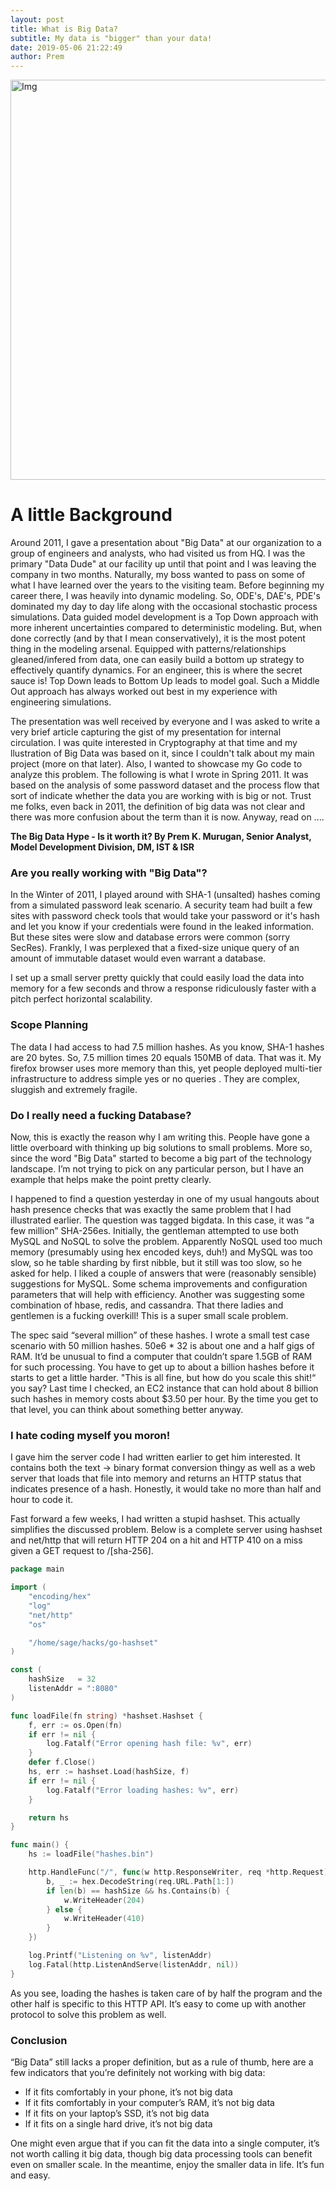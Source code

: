 ```yaml
---
layout: post
title: What is Big Data?
subtitle: My data is "bigger" than your data!
date: 2019-05-06 21:22:49
author: Prem
---
```


<div class="block">
          <left><img src="{{ site.baseurl }}/img/bd2.png" alt="Img" style="width:640px;"/></left>
          </div>
          
# A little Background

Around 2011, I gave a presentation about "Big Data" at our organization to a group of engineers and analysts, who had visited us from HQ. I was the primary "Data Dude" at our facility up until that point and I was leaving the company in two months. Naturally, my boss wanted to pass on some of what I have learned over the years to the visiting team. Before beginning my career there, I was heavily into dynamic modeling. So, ODE's, DAE's, PDE's dominated my day to day life along with the occasional stochastic process simulations. Data guided model development is a Top Down approach with more inherent uncertainties compared to deterministic modeling. But, when done correctly (and by that I mean conservatively), it is the most potent thing in the modeling arsenal. Equipped with patterns/relationships gleaned/infered from data, one can easily build a bottom up strategy to effectively quantify dynamics. For an engineer, this is where the secret sauce is! Top Down leads to Bottom Up leads to model goal. Such a Middle Out approach has always worked out best in my experience with engineering simulations. 

The presentation was well received by everyone and I was asked to write a very brief article capturing the gist of my presentation for internal circulation. I was quite interested in Cryptography at that time and my llustration of Big Data was based on it, since I couldn't talk about my main project (more on that later). Also, I wanted to showcase my Go code to analyze this problem. The following is what I wrote in Spring 2011. It was based on the analysis of some password dataset and the process flow that sort of indicate whether the data you are working with is big or not. Trust me folks, even back in 2011, the definition of big data was not clear and there was more confusion about the term than it is now. Anyway, read on ....

**The Big Data Hype - Is it worth it? By Prem K. Murugan, Senior Analyst, Model Development Division, DM, IST & ISR**

### Are you really working with "Big Data"?

In the Winter of 2011, I played around with SHA-1 (unsalted) hashes coming from a simulated password leak scenario. A security team had built a few sites with password check tools that would take your password or it's hash and let you know if your credentials were found in the leaked information. But these sites were slow and database errors were common (sorry SecRes). Frankly, I was perplexed that a fixed-size unique query of an amount of immutable dataset would even warrant a database.

I set up a small server pretty quickly that could easily load the data into memory for a few seconds and throw a response ridiculously faster with a pitch perfect horizontal scalability.

### Scope Planning

The data I had access to had 7.5 million hashes. As you know, SHA-1 hashes are 20 bytes. So, 7.5 million times 20 equals 150MB of data. That was it. My firefox browser uses more memory than this, yet people deployed multi-tier infrastructure to address simple yes or no queries . They are complex, sluggish and extremely fragile.

### Do I really need a fucking Database?

Now, this is exactly the reason why I am writing this. People have gone a little overboard with thinking up big solutions to small problems. More so, since the word "Big Data" started to become a big part of the technology landscape. I’m not trying to pick on any particular person, but I have an example that helps make the point pretty clearly.

I happened to find a question yesterday in one of my usual hangouts about hash presence checks that was exactly the same problem that I had illustrated earlier. The question was tagged bigdata. In this case, it was “a few million” SHA-256es. Initially, the gentleman attempted to use both MySQL and NoSQL to solve the problem. Apparently NoSQL used too much memory (presumably using hex encoded keys, duh!) and MySQL was too slow, so he table sharding by first nibble, but it still was too slow, so he asked for help. I liked a couple of answers that were (reasonably sensible) suggestions for MySQL. Some schema improvements and configuration parameters that will help with efficiency. Another was suggesting some combination of hbase, redis, and cassandra. That there ladies and gentlemen is a fucking overkill! This is a super small scale problem.

The spec said “several million” of these hashes. I wrote a small test case scenario with 50 million hashes. 50e6 * 32 is about one and a half gigs of RAM. It’d be unusual to find a computer that couldn’t spare 1.5GB of RAM for such processing. You have to get up to about a billion hashes before it starts to get a little harder. "This is all fine, but how do you scale this shit!“ you say? Last time I checked, an EC2 instance that can hold about 8 billion such hashes in memory costs about $3.50 per hour. By the time you get to that level, you can think about something better anyway.

### I hate coding myself you moron!

I gave him the server code I had written earlier to get him interested. It contains both the text -> binary format conversion thingy as well as a web server that loads that file into memory and returns an HTTP status that indicates presence of a hash. Honestly, it would take no more than half and hour to code it.

Fast forward a few weeks, I had written a stupid hashset. This actually simplifies the discussed problem. Below is a complete server using hashset and net/http that will return HTTP 204 on a hit and HTTP 410 on a miss given a GET request to /[sha-256].

```go
package main

import (
	"encoding/hex"
	"log"
	"net/http"
	"os"

	"/home/sage/hacks/go-hashset"
)

const (
	hashSize   = 32
	listenAddr = ":8080"
)

func loadFile(fn string) *hashset.Hashset {
	f, err := os.Open(fn)
	if err != nil {
		log.Fatalf("Error opening hash file: %v", err)
	}
	defer f.Close()
	hs, err := hashset.Load(hashSize, f)
	if err != nil {
		log.Fatalf("Error loading hashes: %v", err)
	}

	return hs
}

func main() {
	hs := loadFile("hashes.bin")

	http.HandleFunc("/", func(w http.ResponseWriter, req *http.Request) {
		b, _ := hex.DecodeString(req.URL.Path[1:])
		if len(b) == hashSize && hs.Contains(b) {
			w.WriteHeader(204)
		} else {
			w.WriteHeader(410)
		}
	})

	log.Printf("Listening on %v", listenAddr)
	log.Fatal(http.ListenAndServe(listenAddr, nil))
}
```
As you see, loading the hashes is taken care of by half the program and the other half is specific to this HTTP API. It’s easy to come up with another protocol to solve this problem as well.

### Conclusion

“Big Data” still lacks a proper definition, but as a rule of thumb, here are a few indicators that you’re definitely not working with big data:

* If it fits comfortably in your phone, it’s not big data
* If it fits comfortably in your computer’s RAM, it’s not big data
* If it fits on your laptop’s SSD, it’s not big data
* If it fits on a single hard drive, it’s not big data

One might even argue that if you can fit the data into a single computer, it’s not worth calling it big data, though big data processing tools can benefit even on smaller scale. In the meantime, enjoy the smaller data in life. It’s fun and easy.
